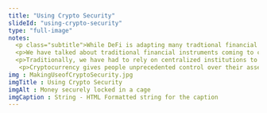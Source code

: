 ```yaml
--- 
title: "Using Crypto Security"
slideId: "using-crypto-security"
type: "full-image"
notes: 
  <p class="subtitle">While DeFi is adapting many tradtional financial concepts, the centralized finance space has the opportunity to utilize security features of a decentralized network. Crypto security features can be applied to a financial system by way of DeFi.</p>
  <p>We have talked about traditional financial instruments coming to cryptocurrency, but that is actually a two-way road. There are new technological advancements that are being brought to the traditional financial industry, specifically the security aspects built into the blockchain.</p>
  <p>Traditionally, we have had to rely on centralized institutions to store our money and perform any financial services. Throughout history, individuals didn't really have full control over their own finances; they had to use these third parties to manage their money. This is no longer the case. Cryptocurrency has built in features that allow for sole ownership of your coins. As we discussed in a previous course, if you, and only you, have your private key, you have sole control over your cryptocurrency. If you want to seek a loan, there is no need to use a traditional financial service if there is a robust decentralized option available.</p>
   <p>Cryptocurrency gives people unprecedented control over their assets. The potential for these blockchain based technologies to affect traditional finance is great , especially when it comes to security.</p>
img : MakingUseofCryptoSecurity.jpg
imgTitle : Using Crypto Security
imgAlt : Money securely locked in a cage
imgCaption : String - HTML Formatted string for the caption
---
```

